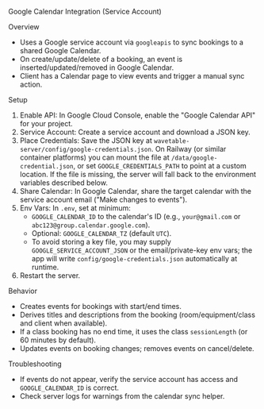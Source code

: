Google Calendar Integration (Service Account)

Overview
- Uses a Google service account via `googleapis` to sync bookings to a shared Google Calendar.
- On create/update/delete of a booking, an event is inserted/updated/removed in Google Calendar.
- Client has a Calendar page to view events and trigger a manual sync action.

Setup
1) Enable API: In Google Cloud Console, enable the "Google Calendar API" for your project.
2) Service Account: Create a service account and download a JSON key.
3) Place Credentials: Save the JSON key at `wavetable-server/config/google-credentials.json`. On Railway (or similar container platforms) you can mount the file at `/data/google-credential.json`, or set `GOOGLE_CREDENTIALS_PATH` to point at a custom location. If the file is missing, the server will fall back to the environment variables described below.
4) Share Calendar: In Google Calendar, share the target calendar with the service account email ("Make changes to events").
5) Env Vars: In `.env`, set at minimum:
   - `GOOGLE_CALENDAR_ID` to the calendar's ID (e.g., `your@gmail.com` or `abc123@group.calendar.google.com`).
   - Optional: `GOOGLE_CALENDAR_TZ` (default `UTC`).
   - To avoid storing a key file, you may supply `GOOGLE_SERVICE_ACCOUNT_JSON` or the email/private-key env vars; the app will write `config/google-credentials.json` automatically at runtime.
6) Restart the server.

Behavior
- Creates events for bookings with start/end times.
- Derives titles and descriptions from the booking (room/equipment/class and client when available).
- If a class booking has no end time, it uses the class `sessionLength` (or 60 minutes by default).
- Updates events on booking changes; removes events on cancel/delete.

Troubleshooting
- If events do not appear, verify the service account has access and `GOOGLE_CALENDAR_ID` is correct.
- Check server logs for warnings from the calendar sync helper.
